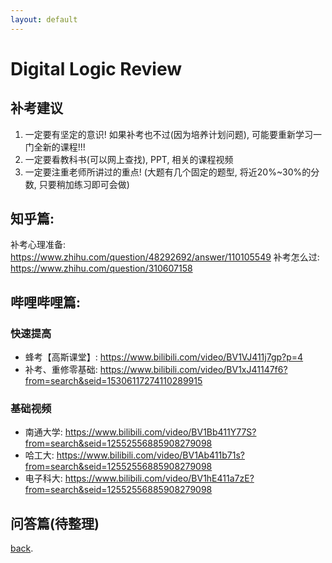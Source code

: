 ```yaml
---
layout: default
---
```


# Digital Logic Review

## 补考建议
1.  一定要有坚定的意识! 如果补考也不过(因为培养计划问题), 可能要重新学习一门全新的课程!!!
2.  一定要看教科书(可以网上查找), PPT, 相关的课程视频
3.  一定要注重老师所讲过的重点! (大题有几个固定的题型, 将近20%~30%的分数, 只要稍加练习即可会做)

## 知乎篇: 
补考心理准备: https://www.zhihu.com/question/48292692/answer/110105549
补考怎么过:   https://www.zhihu.com/question/310607158


## 哔哩哔哩篇:

###  快速提高
*   蜂考【高斯课堂】: https://www.bilibili.com/video/BV1VJ411j7gp?p=4
*   补考、重修零基础: https://www.bilibili.com/video/BV1xJ41147f6?from=search&seid=15306117274110289915

###  基础视频
*   南通大学: https://www.bilibili.com/video/BV1Bb411Y77S?from=search&seid=12552556885908279098
*   哈工大:   https://www.bilibili.com/video/BV1Ab411b71s?from=search&seid=12552556885908279098
*   电子科大: https://www.bilibili.com/video/BV1hE411a7zE?from=search&seid=12552556885908279098


## 问答篇(待整理) 

[back](./another-page.html).